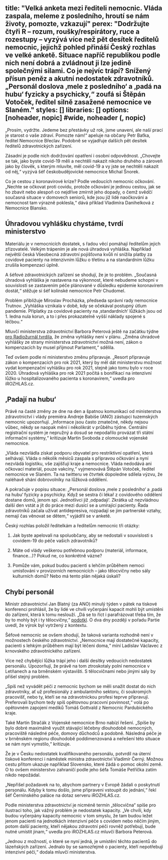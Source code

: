 title: "Velká anketa mezi řediteli nemocnic. Vláda zaspala, meleme z posledního, hroutí se nám životy, pomozte, vzkazují"
perex: "Dodržujte čtyři R – rozum, roušky/respirátory, ruce a rozestupy – vyzývá více než pět desítek ředitelů nemocnic, jejichž pohled přináší Český rozhlas ve velké anketě. Situace napříč republikou podle nich není dobrá a zvládnout ji lze jedině společnými silami. Co je nejvíc trápí? Snížený přísun peněz a akutní nedostatek zdravotníků. „Personál doslova ‚mele z posledního‘ a ‚padá na hubu‘ fyzicky a psychicky,“ zoufá si Štěpán Votoček, ředitel silně zasažené nemocnice ve Slaném."
styles: []
libraries: []
options: [noheader, nopic] #wide, noheader (, nopic)
---
„Prosím, vydržte. Jedeme bez přestávky už rok, jsme unavení, ale naší prací je starost o vaše zdraví. Pomozte nám!“ apeluje na občany Petr Baťka, ředitel Nemocnice Břeclav. Podobně se vyjadřuje dalších pět desítek ředitelů zdravotnických zařízení.

Zásadní je podle nich dodržování opatření i osobní odpovědnost. „Chovejte se tak, jako byste covid-19 měli a nechtěli nakazit nikoho druhého a zároveň jako by člověk, s kterým mluvíte, měl covid-19 a vy jste se nechtěli nakazit od něj,“ vyzývá šéf českobudějovické nemocnice Michal Šnorek.

Co je cestou z koronavirové krize? Podle vedoucích nemocnic očkování. „Nechte se očkovat proti covidu, protože očkování je jedinou cestou, jak se ho zbavit nebo alespoň co nejdříve zmírnit jeho dopady, o čemž svědčí současná situace v domovech seniorů, kde jsou již lidé naočkováni a nemocnost tam výrazně poklesla,“ dává příklad Vladimíra Danihelková z Nemocnice Blansko.  

## Úhradovou vyhlášku chystáme, tvrdí ministerstvo

Materiálu je v nemocnicích dostatek, s řadou věcí pomáhají ředitelům jejich zřizovatelé. Velkým trápením je ale nová úhradová vyhláška. Například největší česká Všeobecná zdravotní pojišťovna kvůli ní snížila platby za covidové pacienty na intenzivním lůžku o třetinu a na standardním lůžku zrušila kompenzaci úplně.

A šéfové zdravotnických zařízení se shodují, že je to problém. „Současná úhradová vyhláška je nastavena na výkonnost, které nebudeme schopni v souvislosti se zastavením péče plánované v důsledku epidemie koronavirem dostát,“ stěžuje si šéf kolínské nemocnice Petr Chudomel.

Problém přibližuje Miroslav Procházka, předseda správní rady nemocnice Trutnov. „Vyhláška vznikala v době, kdy se očekával postupný útlum pandemie. Příplatky za covidové pacienty na ‚standardních‘ lůžkách jsou od 1. ledna nula korun, a to i přes prokazatelně vyšší náklady spojené s léčbou.“

Mluvčí ministerstva zdravotnictví Barbora Peterová ještě na začátku týdne [pro Radiožurnál tvrdila](https://www.irozhlas.cz/zpravy-domov/zdravotnici-nemocnice-personal-odmeny-plat-koronavirus-vycerpani_2102220702_aur), že změna vyhlášky není v plánu. „Změna úhradové vyhlášky ze strany ministerstva zdravotnictví možná není, zákon o kompenzacích by musel přijmout Parlament,“ sdělila.

Teď ovšem podle ní ministerstvo změnu připravuje. „Resort připravuje zákon o kompenzacích pro rok 2021, který by měl dát ministerstvu možnost vydat kompenzační vyhlášku pro rok 2021, stejně jako tomu bylo v roce 2020. Úhradová vyhláška pro rok 2021 počítá s bonifikací na intenzivní lůžko u hospitalizovaného pacienta s koronavirem,“ uvedla pro iROZHLAS.cz.

## ‚Padají na hubu‘

Právě na časté změny ze dne na den a špatnou komunikaci od ministerstva zdravotnictví i vlády premiéra Andreje Babiše (ANO) zástupci tuzemských nemocnic upozorňují. „Informace jsou často zmatečné, někdy nejsou vůbec, někdy se naopak mění i několikrát v průběhu týdne. Centrální registrační systém je nepružný a dosud se nepodařilo provázat tři státní informační systémy,“ kritizuje Martin Svoboda z olomoucké vojenské nemocnice.

„Vláda nezvládla získat podporu obyvatel pro restriktivní opatření, která selhávají. Vláda o několik měsíců zaspala s přípravou očkování a nyní nezvládá logistiku, vše zajišťují kraje a nemocnice. Vláda nedodává ani očkovací materiál, pouze vakcíny,“ vyjmenovává Štěpán Votoček, ředitel nemocnice ve Slaném. Ta na twitteru ve čtvrtek dopoledne sdílela výzvu, že naléhavě shání dobrovolníky na lůžková oddělení.

A pokračuje v popisu situace: „Personál doslova ‚mele z posledního‘ a ‚padá na hubu‘ fyzicky a psychicky. Když se sestra či lékař z covidového oddělení dostane domů, jenom spí. Jednotlivci již ‚odpadají‘. Zkrátka už nezvládnou další den vstát a jít do práce mezi dusící se a umírající pacienty. Řada zdravotníků začala užívat antidepresiva, rozpadají se jim partnerské vztahy, nemají čas věnovat se dětem,“ vyjádřil se v anketě.

Český rozhlas položil ředitelkám a ředitelům nemocnic tři otázky:

1. Jak byste apelovali na spoluobčany, aby se nedostali v souvislosti s covidem-19 do péče vašich zdravotníků?
 
2. Máte od vlády veškerou potřebnou podporu (materiál, informace, finance…)? Pokud ne, co konkrétně vázne?
 
3. Pomůže vám, pokud budou pacienti s lehčím průběhem nemoci umisťováni v provizorních nemocnicích – jako tělocvičny nebo sály kulturních domů? Nebo má tento plán nějaká úskalí?

<wide>
<div id="anketa-wrapper"></div>
</wide>

## Chybí personál

Ministr zdravotnictví Jan Blatný (za ANO) minulý týden v pátek na tiskové konferenci prohlásil, že by lidé ve chvíli vyčerpání kapacit mohli být umístěni do zařízení, která k tomu neslouží. „Dá se to říct i parafrázovat třeba tím, že by to mohly být i ty tělocvičny,“ [podotkl](https://www.irozhlas.cz/zpravy-domov/jan-blatny-partie-prima-ivan-bartos-koronavirus-nemocnice_2102211247_dok). O dva dny později v pořadu Partie uvedl, že výrok byl vytržený z kontextu.

Šéfové nemocnic se ovšem shodují, že taková varianta rozhodně není v možnostech českého zdravotnictví. „Nemocnice mají dostatečné kapacity, pacienti s lehkým průběhem mají být léčeni doma,“ míní Ladislav Václavec z krnovského zdravotnického zařízení.

Více než chybějící lůžka trápí jeho i další desítky vedoucích nedostatek personálu. Upozorňují, že právě na tom ztroskotaly polní nemocnice v Letňanech a na brněnském výstavišti. S tělocvičnami nebo jinými sály by přišel stejný problém.

„Spíš než vyvádět péči z nemocnic bychom se měli snažit dostat do nich zdravotníky, ať už profesionály z ambulantního sektoru, či soukromých pracovišť, nebo ty, kteří se na zdravotnickou profesi teprve připravují. Preferovali bychom tedy spíš opětovnou pracovní povinnost,“ volá po opětovném zapojení mediků Tomáš Gottvald z Nemocnic Pardubického kraje.

Také Martin Stračák z Vojenské nemocnice Brno nabízí řešení. „Spíše by bylo dobré maximálně využít stávající léčebny dlouhodobě nemocných, pracoviště následné péče, domovy důchodců a podobně. Následná péče je v brněnském regionu dlouhodobě poddimenzovaná a neřešení této situace se nám nyní vymstilo,“ kritizuje.

Že je v Česku nedostatek kvalifikovaného personálu, potvrdil na úterní tiskové konferenci i náměstek ministra zdravotnictví Vladimír Černý. Možnou cestu přitom ukazuje například Slovensko, které žádá o pomoc okolní země. O to ovšem ministerstvo zahraničí podle jeho šéfa Tomáše Petříčka zatím nikdo nepožádal.

„Nepřišel požadavek na to, abychom partnery v Evropě žádali o poskytnutí personálu. Kdyby k tomu došlo, jsme připraveni vstoupit do jednání,“ řekl šéf Černínského paláce na dotaz serveru iROZHLAS.cz.

Podle ministerstva zdravotnictví je nicméně termín „tělocvična“ spíše pro ilustraci toho, jak vážný problém je nedostatek kapacity. „Ve chvíli, kdy budou vyčerpány kapacity nemocnic v tom smyslu, že tam budou ležet jenom pacienti na jednotkách intenzivní péče s covidem nebo něčím jiným, potom další pacienty, kteří nějakou zdravotní péči rovněž potřebují, bude nutné umístit jinam,“ uvedla pro iROZHLAS.cz mluvčí Barbora Peterová.

„Jednou z možností, o které se nyní jedná, je umístění těchto pacientů do lázeňských zařízení. Jednalo by se samozřejmě o pacienty, kteří nepotřebují intenzivní péči,“ dodala mluvčí ministerstva.